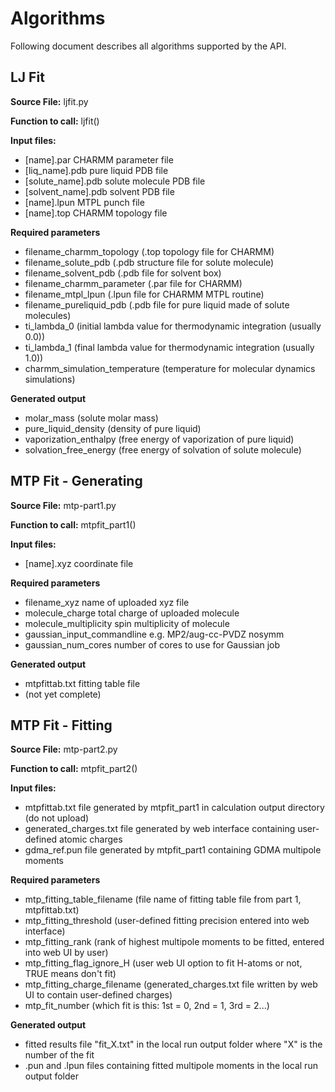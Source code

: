 # Algorithms #

Following document describes all algorithms supported by the API.

## LJ Fit ##

**Source File:** ljfit.py

**Function to call:** ljfit()

**Input files:**
 * [name].par CHARMM parameter file
 * [liq_name].pdb pure liquid PDB file
 * [solute_name].pdb solute molecule PDB file
 * [solvent_name].pdb solvent PDB file
 * [name].lpun MTPL punch file
 * [name].top CHARMM topology file

**Required parameters**
 * filename_charmm_topology (.top topology file for CHARMM)
 * filename_solute_pdb (.pdb structure file for solute molecule)
 * filename_solvent_pdb (.pdb file for solvent box)
 * filename_charmm_parameter (.par file for CHARMM)
 * filename_mtpl_lpun (.lpun file for CHARMM MTPL routine)
 * filename_pureliquid_pdb (.pdb file for pure liquid made of solute molecules)
 * ti_lambda_0 (initial lambda value for thermodynamic integration (usually 0.0))
 * ti_lambda_1 (final lambda value for thermodynamic integration (usually 1.0))
 * charmm_simulation_temperature (temperature for molecular dynamics simulations)

**Generated output**
 * molar_mass (solute molar mass)
 * pure_liquid_density (density of pure liquid)
 * vaporization_enthalpy (free energy of vaporization of pure liquid)
 * solvation_free_energy (free energy of solvation of solute molecule)

## MTP Fit - Generating ##

**Source File:** mtp-part1.py

**Function to call:** mtpfit_part1()

**Input files:**
 * [name].xyz coordinate file

**Required parameters**
 * filename_xyz name of uploaded xyz file
 * molecule_charge total charge of uploaded molecule
 * molecule_multiplicity spin multiplicity of molecule
 * gaussian_input_commandline e.g. MP2/aug-cc-PVDZ nosymm
 * gaussian_num_cores number of cores to use for Gaussian job

**Generated output**
 * mtpfittab.txt fitting table file
 * (not yet complete)

## MTP Fit - Fitting ##

**Source File:** mtp-part2.py

**Function to call:** mtpfit_part2()

**Input files:**
 * mtpfittab.txt file generated by mtpfit_part1 in calculation output directory (do not upload)
 * generated_charges.txt file generated by web interface containing user-defined atomic charges
 * gdma_ref.pun file generated by mtpfit_part1 containing GDMA multipole moments

**Required parameters**
 * mtp_fitting_table_filename (file name of fitting table file from part 1, mtpfittab.txt)
 * mtp_fitting_threshold (user-defined fitting precision entered into web interface)
 * mtp_fitting_rank (rank of highest multipole moments to be fitted, entered into web UI by user)
 * mtp_fitting_flag_ignore_H (user web UI option to fit H-atoms or not, TRUE means don't fit)
 * mtp_fitting_charge_filename (generated_charges.txt file written by web UI to contain user-defined charges)
 * mtp_fit_number (which fit is this: 1st = 0, 2nd = 1, 3rd = 2...)

**Generated output**
 * fitted results file "fit_X.txt" in the local run output folder where "X" is the number of the fit
 * .pun and .lpun files containing fitted multipole moments in the local run output folder

